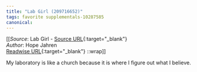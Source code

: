 ```yaml
---
title: "Lab Girl (209716652)"
tags: favorite supplementals-10287585
canonical: 
---
```


[[_Source_: Lab Girl - [Source URL](){:target="_blank"}<br>
_Author_: Hope Jahren<br>
[Readwise URL](https://readwise.io/open/209716652){:target="_blank"}
::wrap]]

My laboratory is like a church because it is where I figure out what I believe.
